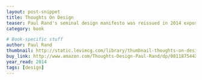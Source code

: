 ```yaml
---
layout: post-snippet
title: Thoughts On Design
teaser: Paul Rand's seminal design manifesto was reissued in 2014 exposing it to a whole new generation of designers.
category: book

# Book-specific stuff
author: Paul Rand
thumbnail: http://static.levimcg.com/library/thumbnail-thoughts-on-design.png
buy_link: http://www.amazon.com/Thoughts-Design-Paul-Rand/dp/081187544X
year_read: 2014
tags: [design]
---
```

